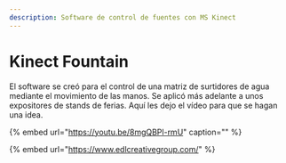 ```yaml
---
description: Software de control de fuentes con MS Kinect
---
```


# Kinect Fountain

El software se creó para el control de una matriz de surtidores de agua mediante el movimiento de las manos. Se aplicó más adelante a unos expositores de stands de ferias. Aquí les dejo el vídeo para que se hagan una idea.

{% embed url="https://youtu.be/8mgQBPl-rmU" caption="" %}

{% embed url="https://www.edlcreativegroup.com/" %}



